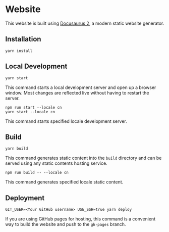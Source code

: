 # Website

This website is built using [Docusaurus 2](https://v2.docusaurus.io/), a modern static website generator.

## Installation

```console
yarn install
```

## Local Development

```console
yarn start
```

This command starts a local development server and open up a browser window. Most changes are reflected live without having to restart the server.

```console
npm run start --locale cn
yarn start --locale cn
```
This command starts specified locale development server.

## Build

```console
yarn build
```

This command generates static content into the `build` directory and can be served using any static contents hosting service.

```console
npm run build -- --locale cn
```
This command generates specified locale static content.

## Deployment

```console
GIT_USER=<Your GitHub username> USE_SSH=true yarn deploy
```

If you are using GitHub pages for hosting, this command is a convenient way to build the website and push to the `gh-pages` branch.
